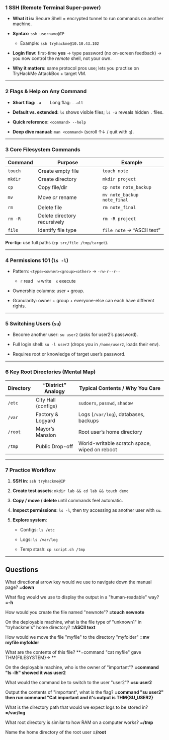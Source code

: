 ### 1 SSH (Remote Terminal Super-power)

- **What it is:** Secure Shell = encrypted tunnel to run commands on another machine.
    
- **Syntax:** `ssh username@IP`
    
    - Example: `ssh tryhackme@10.10.43.102`
        
- **Login flow:** first-time **yes** → type password (no on-screen feedback) → you now control the _remote_ shell, not your own.
    
- **Why it matters:** same protocol pros use; lets you practise on TryHackMe AttackBox + target VM.
    

---

### 2 Flags & Help on Any Command

- **Short flag:** `-a`  Long flag: `--all`
    
- **Default vs. extended:** `ls` shows visible files; `ls -a` reveals hidden `.` files.
    
- **Quick reference:** `<command> --help`
    
- **Deep dive manual:** `man <command>` (scroll ↑↓ / quit with `q`).
    

---

### 3 Core Filesystem Commands

|Command|Purpose|Example|
|---|---|---|
|`touch`|Create empty file|`touch note`|
|`mkdir`|Create directory|`mkdir project`|
|`cp`|Copy file/dir|`cp note note_backup`|
|`mv`|Move _or_ rename|`mv note_backup note_final`|
|`rm`|Delete file|`rm note_final`|
|`rm -R`|Delete directory recursively|`rm -R project`|
|`file`|Identify file type|`file note` → “ASCII text”|

**Pro-tip:** use full paths (`cp src/file /tmp/target`).

---

### 4 Permissions 101 (`ls -l`)

- Pattern: `<type><owner><group><other>` → `-rw-r--r--`
    
    - `r` read `w` write `x` execute
        
- Ownership columns: user • group.
    
- Granularity: owner + group + everyone-else can each have different rights.
    

---

### 5 Switching Users (`su`)

- Become another user: `su user2` (asks for user2’s password).
    
- Full login shell: `su -l user2` (drops you in `/home/user2`, loads their env).
    
- Requires root or knowledge of target user’s password.
    

---

### 6 Key Root Directories (Mental Map)

|Directory|“District” Analogy|Typical Contents / Why You Care|
|---|---|---|
|`/etc`|City Hall (configs)|`sudoers`, `passwd`, `shadow`|
|`/var`|Factory & Logyard|Logs (`/var/log`), databases, backups|
|`/root`|Mayor’s Mansion|Root user’s home directory|
|`/tmp`|Public Drop-off|World-writable scratch space, wiped on reboot|

---

### 7 Practice Workflow

1. **SSH in**: `ssh tryhackme@IP`
    
2. **Create test assets**: `mkdir lab && cd lab && touch demo`
    
3. **Copy / move / delete** until commands feel automatic.
    
4. **Inspect permissions**: `ls -l`, then try accessing as another user with `su`.
    
5. **Explore system**:
    
    - Configs: `ls /etc`
        
    - Logs: `ls /var/log`
        
    - Temp stash: `cp script.sh /tmp`


---
## **Questions**

What directional arrow key would we use to navigate down the manual page?
**=down**

What flag would we use to display the output in a "human-readable" way?
**=-h**

How would you create the file named "newnote"?
**=touch newnote**

On the deployable machine, what is the file type of "unknown1" in "tryhackme's" home directory?
**=ASCII text**

How would we move the file "myfile" to the directory "myfolder"
**=mv myfile myfolder**

What are the contents of this file?
**=command "cat myfile" gave THM{FILESYSTEM}-> **

On the deployable machine, who is the owner of "important"?
**=command "ls -lh" showed it was user2**

What would the command be to switch to the user "user2"?
**=su user2**

Output the contents of "important", what is the flag?
**=command "su user2" then run command "Cat important and it's output is THM{SU_USER2}**

What is the directory path that would we expect logs to be stored in?
**=/var/log**

What root directory is similar to how RAM on a computer works?
**=/tmp**

Name the home directory of the root user
**=/root**

